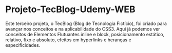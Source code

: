 # Projeto-TecBlog-Udemy-WEB
 Este terceiro projeto, o TecBlog (Blog de Tecnologia Fictício), foi criado para avançar nos conceitos e na aplicabilidade do CSS3. Aqui já podemos ver conceitos de Elementos Flutuantes inline e block, posicionamento estático, relativo, fixo e absoluto, efeitos em hyperlinks e heranças e especificidades.
